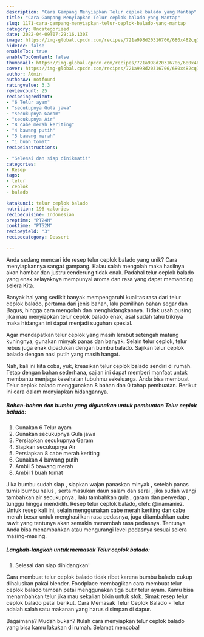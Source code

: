 ```yaml
---
description: "Cara Gampang Menyiapkan Telur ceplok balado yang Mantap"
title: "Cara Gampang Menyiapkan Telur ceplok balado yang Mantap"
slug: 1171-cara-gampang-menyiapkan-telur-ceplok-balado-yang-mantap
category: Uncategorized
date: 2022-04-09T07:29:16.130Z
image: https://img-global.cpcdn.com/recipes/721a998d20316706/680x482cq70/telur-ceplok-balado-foto-resep-utama.jpg
hideToc: false
enableToc: true
enableTocContent: false
thumbnail: https://img-global.cpcdn.com/recipes/721a998d20316706/680x482cq70/telur-ceplok-balado-foto-resep-utama.jpg
cover: https://img-global.cpcdn.com/recipes/721a998d20316706/680x482cq70/telur-ceplok-balado-foto-resep-utama.jpg
author: Admin
authorAv: notfound
ratingvalue: 3.3
reviewcount: 25
recipeingredient:
- "6 Telur ayam"
- "secukupnya Gula jawa"
- "secukupnya Garam"
- "secukupnya Air"
- "8 cabe merah keriting"
- "4 bawang putih"
- "5 bawang merah"
- "1 buah tomat"
recipeinstructions:

- "Selesai dan siap dinikmati!"
categories:
- Resep
tags:
- telur
- ceplok
- balado

katakunci: telur ceplok balado 
nutrition: 196 calories
recipecuisine: Indonesian
preptime: "PT24M"
cooktime: "PT52M"
recipeyield: "3"
recipecategory: Dessert

---
```





Anda sedang mencari ide resep telur ceplok balado yang unik? Cara menyiapkannya sangat gampang. Kalau salah mengolah maka hasilnya akan hambar dan justru cenderung tidak enak. Padahal telur ceplok balado yang enak selayaknya mempunyai aroma dan rasa yang dapat memancing selera Kita.





Banyak hal yang sedikit banyak mempengaruhi kualitas rasa dari telur ceplok balado, pertama dari jenis bahan, lalu pemilihan bahan segar dan Bagus, hingga cara mengolah dan menghidangkannya. Tidak usah pusing jika mau menyiapkan telur ceplok balado enak,      asal sudah tahu triknya maka hidangan ini dapat menjadi suguhan spesial.














Agar mendapatkan telur ceplok yang masih lembut setengah matang kuningnya, gunakan minyak panas dan banyak. Selain telur ceplok, telur rebus juga enak dipadukan dengan bumbu balado. Sajikan telur ceplok balado dengan nasi putih yang masih hangat.






Nah, kali ini kita coba, yuk, kreasikan telur ceplok balado sendiri di rumah. Tetap dengan bahan sederhana, sajian ini dapat memberi manfaat untuk membantu menjaga kesehatan tubuhmu sekeluarga. Anda bisa membuat Telur ceplok balado menggunakan 8 bahan dan 0 tahap pembuatan. Berikut ini cara dalam menyiapkan hidangannya.

<!--inarticleads1-->

##### Bahan-bahan dan bumbu yang digunakan untuk pembuatan Telur ceplok balado:

1. Gunakan 6 Telur ayam
1. Gunakan secukupnya Gula jawa
1. Persiapkan secukupnya Garam
1. Siapkan secukupnya Air
1. Persiapkan 8 cabe merah keriting
1. Gunakan 4 bawang putih
1. Ambil 5 bawang merah
1. Ambil 1 buah tomat


Jika bumbu sudah siap , siapkan wajan panaskan minyak , setelah panas tumis bumbu halus , serta masukan daun salam dan serai , jika sudah wangi tambahkan air secukupnya , lalu tambahkan gula , garam dan penyedap , tunggu hingga mendidih. Resep telur ceplok balado, oleh: @inamaniez. Untuk resep kali ini, selain menggunakan cabe merah keriting dan cabe merah besar untuk menghasilkan rasa pedasnya, juga ditambahkan cabe rawit yang tentunya akan semakin menambah rasa pedasnya. Tentunya Anda bisa menambahkan atau mengurangi level pedasnya sesuai selera masing-masing. 

<!--inarticleads2-->

##### Langkah-langkah untuk memasak Telur ceplok balado:


1. Selesai dan siap dihidangkan!

Cara membuat telur ceplok balado tidak ribet karena bumbu balado cukup dihaluskan pakai blender. Foodplace membagikan cara membuat telur ceplok balado tambah petai menggunakan tiga butir telur ayam. Kamu bisa menambahkan telur jika mau sekalian bikin untuk stok. Simak resep telur ceplok balado petai berikut. Cara Memasak Telur Ceplok Balado - Telur adalah salah satu makanan yang harus disimpan di dapur. 

Bagaimana? Mudah bukan? Itulah cara menyiapkan telur ceplok balado yang bisa kamu lakukan di rumah. Selamat mencoba!
